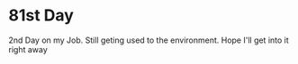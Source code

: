 # 81st Day

2nd Day on my Job. Still geting used to the environment.
Hope I'll get into it right away
